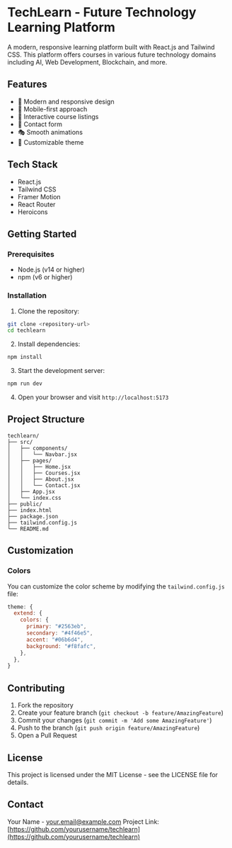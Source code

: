 # TechLearn - Future Technology Learning Platform

A modern, responsive learning platform built with React.js and Tailwind CSS. This platform offers courses in various future technology domains including AI, Web Development, Blockchain, and more.

## Features

- 🎨 Modern and responsive design
- 📱 Mobile-first approach
- 🎯 Interactive course listings
- 📝 Contact form
- 🎭 Smooth animations
- 🎨 Customizable theme

## Tech Stack

- React.js
- Tailwind CSS
- Framer Motion
- React Router
- Heroicons

## Getting Started

### Prerequisites

- Node.js (v14 or higher)
- npm (v6 or higher)

### Installation

1. Clone the repository:
```bash
git clone <repository-url>
cd techlearn
```

2. Install dependencies:
```bash
npm install
```

3. Start the development server:
```bash
npm run dev
```

4. Open your browser and visit `http://localhost:5173`

## Project Structure

```
techlearn/
├── src/
│   ├── components/
│   │   └── Navbar.jsx
│   ├── pages/
│   │   ├── Home.jsx
│   │   ├── Courses.jsx
│   │   ├── About.jsx
│   │   └── Contact.jsx
│   ├── App.jsx
│   └── index.css
├── public/
├── index.html
├── package.json
├── tailwind.config.js
└── README.md
```

## Customization

### Colors

You can customize the color scheme by modifying the `tailwind.config.js` file:

```js
theme: {
  extend: {
    colors: {
      primary: "#2563eb",
      secondary: "#4f46e5",
      accent: "#06b6d4",
      background: "#f8fafc",
    },
  },
}
```

## Contributing

1. Fork the repository
2. Create your feature branch (`git checkout -b feature/AmazingFeature`)
3. Commit your changes (`git commit -m 'Add some AmazingFeature'`)
4. Push to the branch (`git push origin feature/AmazingFeature`)
5. Open a Pull Request

## License

This project is licensed under the MIT License - see the LICENSE file for details.

## Contact

Your Name - your.email@example.com
Project Link: [https://github.com/yourusername/techlearn](https://github.com/yourusername/techlearn) 